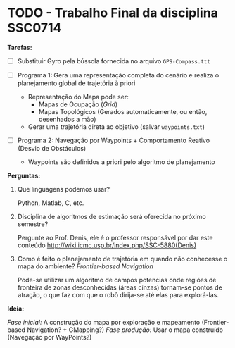 # TODO - Trabalho Final da disciplina SSC0714

**Tarefas:**

- [ ] Substituir Gyro pela bússola fornecida no arquivo `GPS-Compass.ttt`

- [ ] Programa 1: Gera uma representação completa do cenário e realiza o planejamento global de trajetória à priori
   - Representação do Mapa pode ser: 
     	- Mapas de Ocupação (*Grid*)
     	- Mapas Topológicos (Gerados automaticamente, ou então, desenhados a mão)
   - Gerar uma trajetória direta ao objetivo (salvar `waypoints.txt`)

- [ ] Programa 2: Navegação por Waypoints + Comportamento Reativo (Desvio de Obstáculos)
  - Waypoints são definidos a priori pelo algoritmo de planejamento



**Perguntas:**

1. Que linguagens podemos usar?

   Python, Matlab, C, etc.

2. Disciplina de algoritmos de estimação será oferecida no próximo semestre?

   Pergunte ao Prof. Denis, ele é o professor responsável por dar este conteúdo
   http://wiki.icmc.usp.br/index.php/SSC-5880(Denis)

3. Como é feito o planejamento de trajetória em quando não conhecesse o mapa do ambiente? *Frontier-based Navigation*

   Pode-se utilizar um algoritmo de campos potencias onde regiões de fronteira de zonas desconhecidas (áreas cinzas) tornam-se pontos de atração, o que faz com que o robô dirija-se até elas para explorá-las.



**Ideia:**

*Fase inicial:* A construção do mapa por exploração e mapeamento (Frontier-based Navigation? + GMapping?)
*Fase produção:* Usar o mapa construído (Navegação por WayPoints?)